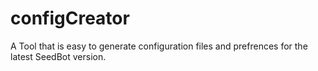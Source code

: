 # configCreator
 A Tool that is easy to generate configuration files and prefrences for the latest SeedBot version.
